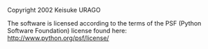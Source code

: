 Copyright 2002 Keisuke URAGO

The software is licensed according to the terms of the PSF (Python Software Foundation) license found here: http://www.python.org/psf/license/
